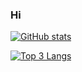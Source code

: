 ### Hi

[![GitHub stats](https://github-readme-stats.vercel.app/api?username=babeuh&show_icons=true&theme=transparent&count_private=true)](https://github.com/babeuh)

[![Top 3 Langs](https://github-readme-stats.vercel.app/api/top-langs/?username=babeuh&langs_count=3&theme=transparent&count_private=true)](https://github.com/babeuh)
